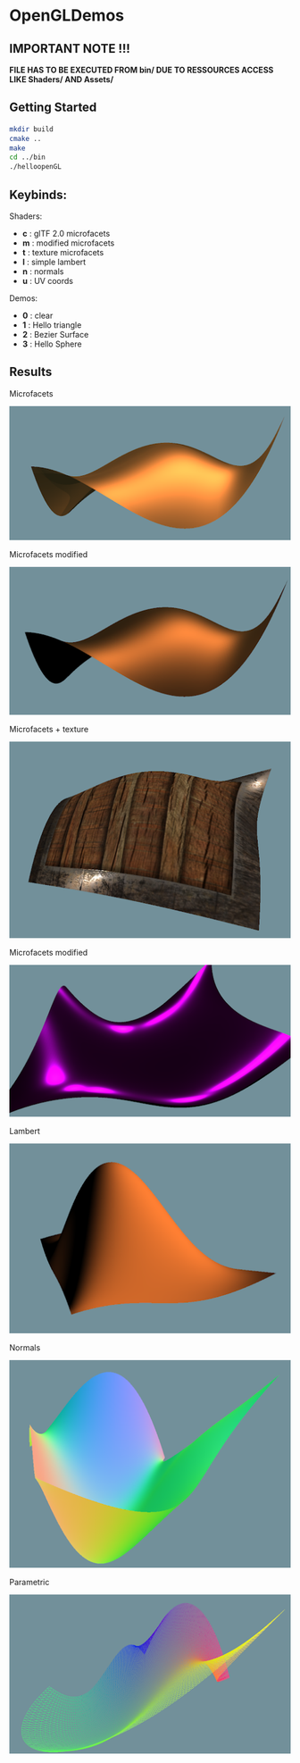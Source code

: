 # OpenGLDemos

## IMPORTANT NOTE !!!

**FILE HAS TO BE EXECUTED FROM bin/ DUE TO RESSOURCES ACCESS LIKE Shaders/ AND Assets/**

## Getting Started

```bash
mkdir build
cmake ..
make
cd ../bin
./helloopenGL
```

## Keybinds:

Shaders:

- **c** : glTF 2.0 microfacets
- **m** : modified microfacets
- **t** : texture microfacets
- **l** : simple lambert
- **n** : normals
- **u** : UV coords

Demos:

- **0** : clear
- **1** : Hello triangle
- **2** : Bezier Surface
- **3** : Hello Sphere

## Results

Microfacets

![alt text](results/microfacets.png)

Microfacets modified

![alt text](results/microfacetsmodified.png)

Microfacets + texture

![alt text](results/microfacetstexture.png)

Microfacets modified

![alt text](results/microfacetsmodified1.png)

Lambert

![alt text](results/lambert.png)

Normals

![alt text](results/normals.png)

Parametric

![alt text](results/parametric.png)
